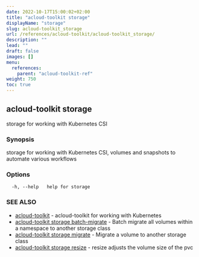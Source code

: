```yaml
---
date: 2022-10-17T15:00:02+02:00
title: "acloud-toolkit storage"
displayName: "storage"
slug: acloud-toolkit_storage
url: /references/acloud-toolkit/acloud-toolkit_storage/
description: ""
lead: ""
draft: false
images: []
menu:
  references:
    parent: "acloud-toolkit-ref"
weight: 750
toc: true
---
```

## acloud-toolkit storage

storage for working with Kubernetes CSI

### Synopsis

storage for working with Kubernetes CSI, volumes and snapshots to automate various workflows

### Options

```
  -h, --help   help for storage
```

### SEE ALSO

* [acloud-toolkit](/references/acloud-toolkit/acloud-toolkit/)	 - acloud-toolkit for working with Kubernetes
* [acloud-toolkit storage batch-migrate](/references/acloud-toolkit/acloud-toolkit_storage_batch-migrate/)	 - Batch migrate all volumes within a namespace to another storage class
* [acloud-toolkit storage migrate](/references/acloud-toolkit/acloud-toolkit_storage_migrate/)	 - Migrate a volume to another storage class
* [acloud-toolkit storage resize](/references/acloud-toolkit/acloud-toolkit_storage_resize/)	 - resize adjusts the volume size of the pvc

